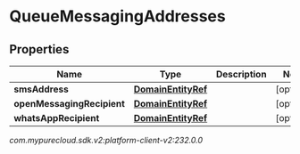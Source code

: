 # QueueMessagingAddresses


## Properties

| Name | Type | Description | Notes |
| ------------ | ------------- | ------------- | ------------- |
| **smsAddress** | [**DomainEntityRef**](DomainEntityRef) |  |  [optional] |
| **openMessagingRecipient** | [**DomainEntityRef**](DomainEntityRef) |  |  [optional] |
| **whatsAppRecipient** | [**DomainEntityRef**](DomainEntityRef) |  |  [optional] |




_com.mypurecloud.sdk.v2:platform-client-v2:232.0.0_
